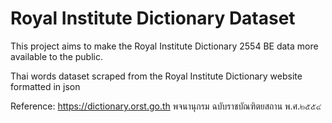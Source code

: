 # Royal Institute Dictionary Dataset

This project aims to make the Royal Institute Dictionary 2554 BE data
more available to the public.

Thai words dataset scraped from the Royal Institute Dictionary website
formatted in json

Reference: https://dictionary.orst.go.th พจนานุกรม ฉบับราชบัณฑิตยสถาน พ.ศ.๒๕๕๔

